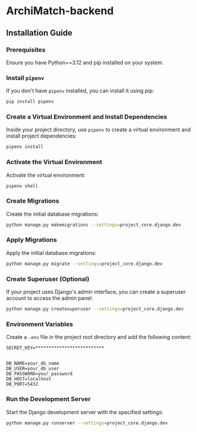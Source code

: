 # ArchiMatch-backend

## Installation Guide

### Prerequisites

Ensure you have Python==3.12 and pip installed on your system.

### Install `pipenv`

If you don't have `pipenv` installed, you can install it using pip:

```sh
pip install pipenv
```

### Create a Virtual Environment and Install Dependencies

Inside your project directory, use `pipenv` to create a virtual environment and install project dependencies:

```sh
pipenv install
```

### Activate the Virtual Environment

Activate the virtual environment:

```sh
pipenv shell
```
### Create Migrations

Create the initial database migrations:

```sh
python manage.py makemigrations --settings=project_core.django.dev
```

### Apply Migrations

Apply the initial database migrations:

```sh
python manage.py migrate --settings=project_core.django.dev
```

### Create Superuser (Optional)

If your project uses Django's admin interface, you can create a superuser account to access the admin panel:

```sh
python manage.py createsuperuser --settings=project_core.django.dev
```

### Environment Variables

Create a `.env` file in the project root directory and add the following content:

```env
SECRET_KEY=**************************


DB_NAME=your_db_name
DB_USER=your_db_user
DB_PASSWORD=your_password
DB_HOST=localhost
DB_PORT=5432
```

### Run the Development Server

Start the Django development server with the specified settings:

```sh
python manage.py runserver --settings=project_core.django.dev
```
